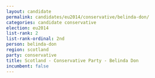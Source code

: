 ```yaml
---
layout: candidate
permalink: candidates/eu2014/conservative/belinda-don/
categories: candidate conservative
election: eu2014
list-rank: 2
list-rank-ordinal: 2nd
person: belinda-don
region: scotland
party: conservative
title: Scotland - Conservative Party - Belinda Don
incumbent: false
---
```

